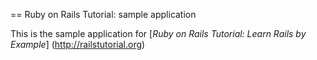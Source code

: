== Ruby on Rails Tutorial: sample application

This is the sample application for [*Ruby on Rails Tutorial: Learn Rails by Example*] (http://railstutorial.org)